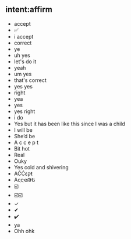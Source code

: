 ## intent:affirm
- accept
- ✅
- i accept
- correct
- ye
- uh yes
- let's do it
- yeah
- um yes
- that's correct
- yes yes
- right
- yea
- yes
- yes right
- i do
- Yes but it has been like this since I was a child
- I will be
- She’d be
- A c c e p t
- Bit hot
- Real
- Ouky
- Yes cold and shivering
- AĆĆɛקŧ
- AςςҽԹԵ
- ☑️
- ☑️☑️
- ✓
- ✔
- ✔️
- ya
- Ohh ohk

